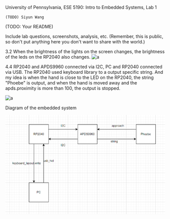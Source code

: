 University of Pennsylvania, ESE 5190: Intro to Embedded Systems, Lab 1

    (TODO) Siyun Wang
        

(TODO: Your README)

Include lab questions, screenshots, analysis, etc. (Remember, this is public, so don't put anything here you don't want to share with the world.)

3.2 When the brightness of the lights on the screen changes, the brightness of the leds on the RP2040 also changes.
![a](https://github.com/Phoebe-www/ese5190-2022-lab1-firefly/blob/main/ezgif.com-gif-maker%20(2).gif?raw=true)

4.4 RP2040 and APDS9960 connected via I2C, PC and RP2040 connected via USB. The RP2040 used keyboard library to a output specific string. And my idea is when the hand is close to the LED on the RP2040, the string "Phoebe" is output, and when the hand is moved away and the apds.proximity is more than 100, the output is stopped.

![a](https://github.com/Phoebe-www/ese5190-2022-lab1-firefly/blob/main/ezgif.com-gif-maker%20(1).gif?raw=true)


Diagram of the embedded system

![a](https://github.com/Phoebe-www/ese5190-2022-lab1-firefly/blob/main/diagram.PNG?raw=true)
